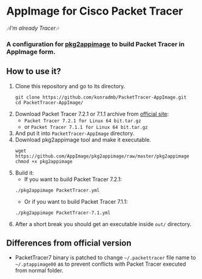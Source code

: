 # AppImage for Cisco Packet Tracer
*🎶I'm already Tracer🎶*

### A configuration for [pkg2appimage](https://github.com/AppImage/pkg2appimage) to build Packet Tracer in AppImage form.

## How to use it?

1. Clone this repository and go to its directory.
    ```shell
    git clone https://github.com/konradmb/PacketTracer-AppImage.git
    cd PacketTracer-AppImage/
    ```
2. Download Packet Tracer 7.2.1 or 7.1.1 archive from [official site](https://www.netacad.com/courses/packet-tracer):
   * `Packet Tracer 7.2.1 for Linux 64 bit.tar.gz`
   * or `Packet Tracer 7.1.1 for Linux 64 bit.tar.gz`
3. And put it into `PacketTracer-AppImage` directory.
4. Download pkg2appimage tool and make it executable.
   ```shell
   wget https://github.com/AppImage/pkg2appimage/raw/master/pkg2appimage
   chmod +x pkg2appimage
   ```
5. Build it:
   * If you want to build Packet Tracer 7.2.1:
   ```shell
   ./pkg2appimage PacketTracer.yml
   ```
   * Or if you want to build Packet Tracer 7.1.1:
   ```shell
   ./pkg2appimage PacketTracer-7.1.yml
   ```
7. After a short break you should get an executable inside `out/` directory.


## Differences from official version 

* PacketTracer7 binary is patched to change `~/.packettracer` file name to `~/.ptappimage00` as to prevent conflicts with Packet Tracer executed from normal folder.
